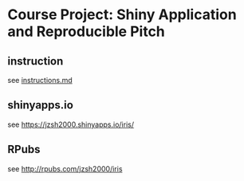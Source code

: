 # Course Project: Shiny Application and Reproducible Pitch

## instruction

see [instructions.md](./instructions.md)

## shinyapps.io

see <https://jzsh2000.shinyapps.io/iris/>

## RPubs

see <http://rpubs.com/jzsh2000/iris>
